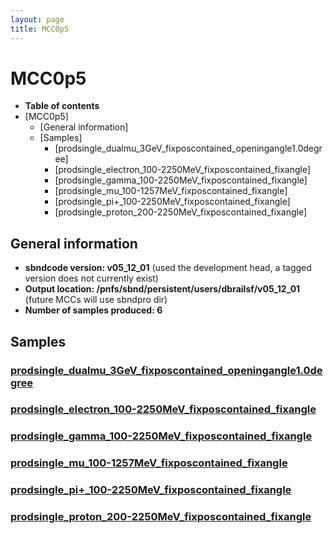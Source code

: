 ```yaml
---
layout: page
title: MCC0p5
---
```




MCC0p5
================================

-   **Table of contents**
-   [MCC0p5]
    -   [General information]
    -   [Samples]
        -   [prodsingle\_dualmu\_3GeV\_fixposcontained\_openingangle1.0degree]
        -   [prodsingle\_electron\_100-2250MeV\_fixposcontained\_fixangle]
        -   [prodsingle\_gamma\_100-2250MeV\_fixposcontained\_fixangle]
        -   [prodsingle\_mu\_100-1257MeV\_fixposcontained\_fixangle]
        -   [prodsingle\_pi+\_100-2250MeV\_fixposcontained\_fixangle]
        -   [prodsingle\_proton\_200-2250MeV\_fixposcontained\_fixangle]



General information 
----------------------------------------------------------

-   **sbndcode version: v05\_12\_01** (used the development head, a
    tagged version does not currently exist)
-   **Output location:
    /pnfs/sbnd/persistent/users/dbrailsf/v05\_12\_01** (future MCCs will
    use sbndpro dir)
-   **Number of samples produced: 6**



Samples 
----------------------------------



### [prodsingle\_dualmu\_3GeV\_fixposcontained\_openingangle1.0degree](Prodsingle_dualmu_3GeV_fixposcontained_openingangle10degree.html) 



### [prodsingle\_electron\_100-2250MeV\_fixposcontained\_fixangle](Prodsingle_electron_100-2250MeV_fixposcontained_fixangle.html) 



### [prodsingle\_gamma\_100-2250MeV\_fixposcontained\_fixangle](Prodsingle_gamma_100-2250MeV_fixposcontained_fixangle.html) 



### [prodsingle\_mu\_100-1257MeV\_fixposcontained\_fixangle](Prodsingle_mu_100-1257MeV_fixposcontained_fixangle.html) 



### [prodsingle\_pi+\_100-2250MeV\_fixposcontained\_fixangle](Prodsingle_pi+_100-2250MeV_fixposcontained_fixangle.html) 



### [prodsingle\_proton\_200-2250MeV\_fixposcontained\_fixangle](Prodsingle_proton_200-2250MeV_fixposcontained_fixangle.html) 
